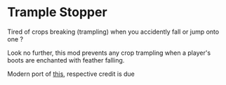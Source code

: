 # Trample Stopper

Tired of crops breaking (trampling) when you accidently fall or jump onto one ?

Look no further, this mod prevents any crop trampling when a player's boots are enchanted with feather falling.

Modern port of [this](https://www.curseforge.com/minecraft/mc-mods/trample-stopper-fabric), respective credit is due
